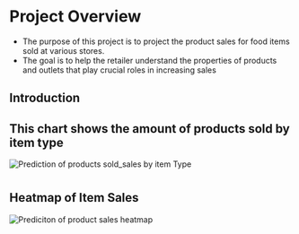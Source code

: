 # Project Overview
- The purpose of this project is to project the product sales for food items sold at various stores.
- The goal is to help the retailer understand the properties of products and outlets that play crucial roles in increasing sales

## Introduction
## This chart shows the amount of products sold by item type
![Prediction of products sold_sales by item Type](https://github.com/donmarcolaureano/predictionofproductsales/assets/140132043/d621f481-9983-4da1-9da6-4931aa194c73)
#
## Heatmap of Item Sales
![Prediciton of product sales heatmap](https://github.com/donmarcolaureano/predictionofproductsales/assets/140132043/26e757ed-c1ae-4d5e-9b77-c161c63589c3)
